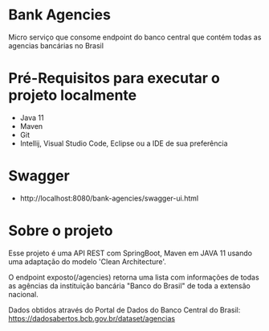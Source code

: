 # Bank Agencies
Micro serviço que consome endpoint do banco central que contém todas as agencias bancárias no Brasil

# Pré-Requisitos para executar o projeto localmente
* Java 11
* Maven
* Git
* Intellij, Visual Studio Code, Eclipse ou a IDE de sua preferência

# Swagger
* http://localhost:8080/bank-agencies/swagger-ui.html

# Sobre o projeto
Esse projeto é uma API REST com SpringBoot, Maven em JAVA 11 usando uma adaptação do modelo 'Clean Architecture'.

O endpoint exposto(/agencies) retorna uma lista com informações de todas as agências da instituição bancária "Banco do Brasil" de toda a extensão nacional.

Dados obtidos através do Portal de Dados do Banco Central do Brasil:
https://dadosabertos.bcb.gov.br/dataset/agencias
